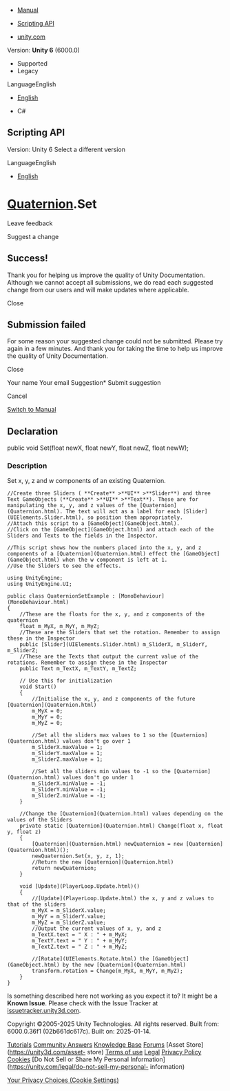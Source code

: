 [ ]()

  * [Manual](../Manual/index.html)
  * [Scripting API](../ScriptReference/index.html)

  * [unity.com](https://unity.com/)

Version: **Unity 6** (6000.0)

  * Supported
  * Legacy

LanguageEnglish

  * [English]()

  * C#

[ ](https://docs.unity3d.com)

## Scripting API

Version: Unity 6 Select a different version

LanguageEnglish

  * [English]()

#  [Quaternion](Quaternion.html).Set

Leave feedback

Suggest a change

## Success!

Thank you for helping us improve the quality of Unity Documentation. Although
we cannot accept all submissions, we do read each suggested change from our
users and will make updates where applicable.

Close

## Submission failed

For some reason your suggested change could not be submitted. Please <a>try
again</a> in a few minutes. And thank you for taking the time to help us
improve the quality of Unity Documentation.

Close

Your name Your email Suggestion* Submit suggestion

Cancel

[Switch to Manual](../Manual/class-Quaternion.html "Go to Quaternion Component
in the Manual")

## Declaration

public void Set(float newX, float newY, float newZ, float newW);

### Description

Set x, y, z and w components of an existing Quaternion.

    
    
    //Create three Sliders ( **Create** >**UI** >**Slider**) and three Text GameObjects (**Create** >**UI** >**Text**). These are for manipulating the x, y, and z values of the [Quaternion](Quaternion.html). The text will act as a label for each [Slider](UIElements.Slider.html), so position them appropriately.
    //Attach this script to a [GameObject](GameObject.html).
    //Click on the [GameObject](GameObject.html) and attach each of the Sliders and Texts to the fields in the Inspector.  
      
    //This script shows how the numbers placed into the x, y, and z components of a [Quaternion](Quaternion.html) effect the [GameObject](GameObject.html) when the w component is left at 1.
    //Use the Sliders to see the effects.  
      
    using UnityEngine;
    using UnityEngine.UI;  
      
    public class QuaternionSetExample : [MonoBehaviour](MonoBehaviour.html)
    {
        //These are the floats for the x, y, and z components of the quaternion
        float m_MyX, m_MyY, m_MyZ;
        //These are the Sliders that set the rotation. Remember to assign these in the Inspector
        public [Slider](UIElements.Slider.html) m_SliderX, m_SliderY, m_SliderZ;
        //These are the Texts that output the current value of the rotations. Remember to assign these in the Inspector
        public Text m_TextX, m_TextY, m_TextZ;  
      
        // Use this for initialization
        void Start()
        {
            //Initialise the x, y, and z components of the future [Quaternion](Quaternion.html)
            m_MyX = 0;
            m_MyY = 0;
            m_MyZ = 0;  
      
            //Set all the sliders max values to 1 so the [Quaternion](Quaternion.html) values don't go over 1
            m_SliderX.maxValue = 1;
            m_SliderY.maxValue = 1;
            m_SliderZ.maxValue = 1;  
      
            //Set all the sliders min values to -1 so the [Quaternion](Quaternion.html) values don't go under 1
            m_SliderX.minValue = -1;
            m_SliderY.minValue = -1;
            m_SliderZ.minValue = -1;
        }  
      
        //Change the [Quaternion](Quaternion.html) values depending on the values of the Sliders
        private static [Quaternion](Quaternion.html) Change(float x, float y, float z)
        {
            [Quaternion](Quaternion.html) newQuaternion = new [Quaternion](Quaternion.html)();
            newQuaternion.Set(x, y, z, 1);
            //Return the new [Quaternion](Quaternion.html)
            return newQuaternion;
        }  
      
        void [Update](PlayerLoop.Update.html)()
        {
            //[Update](PlayerLoop.Update.html) the x, y and z values to that of the sliders
            m_MyX = m_SliderX.value;
            m_MyY = m_SliderY.value;
            m_MyZ = m_SliderZ.value;
            //Output the current values of x, y, and z
            m_TextX.text = " X : " + m_MyX;
            m_TextY.text = " Y : " + m_MyY;
            m_TextZ.text = " Z : " + m_MyZ;  
      
            //[Rotate](UIElements.Rotate.html) the [GameObject](GameObject.html) by the new [Quaternion](Quaternion.html)
            transform.rotation = Change(m_MyX, m_MyY, m_MyZ);
        }
    }
    

Is something described here not working as you expect it to? It might be a
**Known Issue**. Please check with the Issue Tracker at
[issuetracker.unity3d.com](https://issuetracker.unity3d.com).

Copyright ©2005-2025 Unity Technologies. All rights reserved. Built from:
6000.0.36f1 (02b661dc617c). Built on: 2025-01-14.

[Tutorials](https://unity3d.com/learn) [Community
Answers](https://answers.unity3d.com) [Knowledge
Base](https://support.unity3d.com/hc/en-us)
[Forums](https://forum.unity3d.com) [Asset Store](https://unity3d.com/asset-
store) [Terms of use](https://docs.unity3d.com/Manual/TermsOfUse.html)
[Legal](https://unity.com/legal) [Privacy
Policy](https://unity.com/legal/privacy-policy)
[Cookies](https://unity.com/legal/cookie-policy) [Do Not Sell or Share My
Personal Information](https://unity.com/legal/do-not-sell-my-personal-
information)

[Your Privacy Choices (Cookie Settings)](javascript:void\(0\);)

